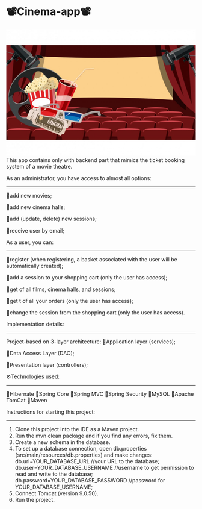 # 📽️Cinema-app📽️
![img.png](img.png)
This app contains only with backend part that mimics the ticket booking system of a movie theatre.

As an administrator, you have access to almost all options:
_____________________________________________________________________________________________________
🔸add new movies;

🔸add new cinema halls;

🔸add (update, delete) new sessions;

🔸receive user by email;

As a user, you can:
_______________________________________________________________________________________________________
🔸register (when registering, a basket associated with the user will be automatically created);

🔸add a session to your shopping cart (only the user has access);

🔸get of all films, cinema halls, and sessions;

🔸get t of all your orders (only the user has access);

🔸change the session from the shopping cart (only the user has access).

Implementation details:
_______________________________________________________________________________________________________
Project-based on 3-layer architecture:
🔸Application layer (services);

🔸Data Access Layer (DAO);

🔸Presentation layer (controllers);

⚙️Technologies used:
_______________________________________________________________________________________________________
🔸Hibernate
🔸Spring Core
🔸Spring MVC
🔸Spring Security
🔸MySQL
🔸Apache TomCat
🔸Maven

Instructions for starting this project:
___________________________________________________________________________________________________________
1. Clone this project into the IDE as a Maven project.
2. Run the mvn clean package and if you find any errors, fix them.
3. Create a new schema in the database.
4. To set up a database connection, open db.properties (src/main/resources/db.properties) and make changes:
   db.url=YOUR_DATABASE_URL //your URL to the database;
   db.user=YOUR_DATABASE_USERNAME //username to get permission to read and write to the database;
   db.password=YOUR_DATABASE_PASSWORD //password for YOUR_DATABASE_USERNAME;
5. Connect Tomcat (version 9.0.50).
6. Run the project.
